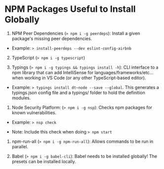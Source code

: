# NPM Packages Useful to Install Globally

1. NPM Peer Dependencies (`> npm i -g peerdeps`): Install a given package's missing peer dependencies.

* Example: `> install-peerdeps --dev eslint-config-airbnb`

2. TypeScript (`> npm i -g typescript`)

1. Typings (`> npm i -g typings && typings install -h`): CLI interface to a npm library that can add IntelliSense for languages/frameworks/etc... when working in VS Code (or any other TypeScript-based editor).

* Example: `> typings install dt~node --save --global`. This generates a typings.json config file and a typings/ folder to hold the definition modules.

1. Node Security Platform: (`> npm i -g nsp`): Checks npm packages for known vulnerabilities.

* Example: `> nsp check`

- Note: Include this check when doing `> npm start`

1. npm-run-all (`> npm i -g npm-run-all`): Allows commands to be run in parallel.

1. Babel (`> npm i -g babel-cli`): Babel needs to be installed globally! The presets can be installed locally.
